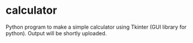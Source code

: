 # calculator
Python program to make a simple calculator using Tkinter (GUI library for python).
Output will be shortly uploaded.

